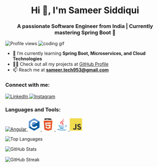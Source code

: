 <h1 align="center">Hi 👋, I'm Sameer Siddiqui</h1>
<h3 align="center">A passionate Software Engineer from India | Currently mastering Spring Boot 🚀</h3>

<img align="right" alt="coding gif" width="400" src="https://camo.githubusercontent.com/cae12fddd9d6982901d82580bdf321d81fb299141098ca1c2d4891870827bf17/68747470733a2f2f6d69726f2e6d656469756d2e636f6d2f6d61782f313336302f302a37513379765349765f7430696f4a2d5a2e676966">

<p align="left"> <img src="https://komarev.com/ghpvc/?username=sameer-tech1240&label=Profile%20views&color=0e75b6&style=flat" alt="Profile views" /> </p>

<p align="left">
  <!-- Remove Twitter if no link -->
  <!-- <a href="https://twitter.com/yourhandle" target="_blank" rel="noopener noreferrer"><img src="https://img.shields.io/twitter/follow/yourhandle?logo=twitter&style=for-the-badge" alt="Twitter Follow" /></a> -->
</p>

- 🌱 I’m currently learning **Spring Boot, Microservices, and Cloud Technologies**  
- 👨‍💻 Check out all my projects at [GitHub Profile](https://github.com/sameer-tech1240)  
- 📫 Reach me at **sameer.tech953@gmail.com**

<h3 align="left">Connect with me:</h3>
<p align="left">
  <a href="https://linkedin.com/in/sameer-s-65b7b265" target="_blank" rel="noopener noreferrer">
    <img align="center" src="https://raw.githubusercontent.com/rahuldkjain/github-profile-readme-generator/master/src/images/icons/Social/linked-in-alt.svg" alt="LinkedIn" height="30" width="40" />
  </a>
  <a href="https://instagram.com/sameer_siddiqui967" target="_blank" rel="noopener noreferrer">
    <img align="center" src="https://raw.githubusercontent.com/rahuldkjain/github-profile-readme-generator/master/src/images/icons/Social/instagram.svg" alt="Instagram" height="30" width="40" />
  </a>
</p>

<h3 align="left">Languages and Tools:</h3>
<p align="left">
  <a href="https://angular.io" target="_blank" rel="noopener noreferrer">
    <img src="https://angular.io/assets/images/logos/angular/angular.svg" alt="Angular" width="40" height="40" />
  </a> 
  <a href="https://www.cprogramming.com/" target="_blank" rel="noopener noreferrer">
    <img src="https://raw.githubusercontent.com/devicons/devicon/master/icons/c/c-original.svg" alt="C" width="40" height="40" />
  </a> 
  <a href="https://www.w3.org/html/" target="_blank" rel="noopener noreferrer">
    <img src="https://raw.githubusercontent.com/devicons/devicon/master/icons/html5/html5-original-wordmark.svg" alt="HTML5" width="40" height="40" />
  </a> 
  <a href="https://www.java.com" target="_blank" rel="noopener noreferrer">
    <img src="https://raw.githubusercontent.com/devicons/devicon/master/icons/java/java-original.svg" alt="Java" width="40" height="40" />
  </a> 
  <a href="https://developer.mozilla.org/en-US/docs/Web/JavaScript" target="_blank" rel="noopener noreferrer">
    <img src="https://raw.githubusercontent.com/devicons/devicon/master/icons/javascript/javascript-original.svg" alt="JavaScript" width="40" height="40" />
  </a>
</p>

<p>
  <img align="left" src="https://github-readme-stats.vercel.app/api/top-langs?username=sameer-tech1240&show_icons=true&locale=en&layout=compact" alt="Top Languages" />
</p>

<p>&nbsp;</p>

<p>
  <img align="center" src="https://github-readme-stats.vercel.app/api?username=sameer-tech1240&show_icons=true&locale=en" alt="GitHub Stats" />
</p>

<p>
  <img align="center" src="https://github-readme-streak-stats.herokuapp.com/?user=sameer-tech1240&" alt="GitHub Streak" />
</p>
